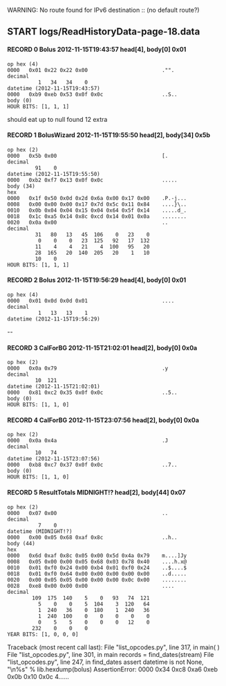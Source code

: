 WARNING: No route found for IPv6 destination :: (no default route?)
## START logs/ReadHistoryData-page-18.data
#### RECORD 0 Bolus 2012-11-15T19:43:57 head[4], body[0] 0x01
    op hex (4)
    0000   0x01 0x22 0x22 0x00                        ."".
    decimal
              1   34   34    0
    datetime (2012-11-15T19:43:57)
    0000   0xb9 0xeb 0x53 0x0f 0x0c                   ..S..
    body (0)
    HOUR BITS: [1, 1, 1]

should eat up to null
found 12 extra
#### RECORD 1 BolusWizard 2012-11-15T19:55:50 head[2], body[34] 0x5b
    op hex (2)
    0000   0x5b 0x00                                  [.
    decimal
             91    0
    datetime (2012-11-15T19:55:50)
    0000   0xb2 0xf7 0x13 0x0f 0x0c                   .....
    body (34)
    hex
    0000   0x1f 0x50 0x0d 0x2d 0x6a 0x00 0x17 0x00    .P.-j...
    0008   0x00 0x00 0x00 0x17 0x7d 0x5c 0x11 0x84    ....}\..
    0010   0x0b 0x04 0x04 0x15 0x04 0x64 0x5f 0x14    .....d_.
    0018   0x1c 0xa5 0x14 0x8c 0xcd 0x14 0x01 0x0a    ........
    0020   0x0a 0x00                                  ..
    decimal
             31   80   13   45  106    0   23    0
              0    0    0   23  125   92   17  132
             11    4    4   21    4  100   95   20
             28  165   20  140  205   20    1   10
             10    0
    HOUR BITS: [1, 1, 1]

#### RECORD 2 Bolus 2012-11-15T19:56:29 head[4], body[0] 0x01
    op hex (4)
    0000   0x01 0x0d 0x0d 0x01                        ....
    decimal
              1   13   13    1
    datetime (2012-11-15T19:56:29)
--
#### RECORD 3 CalForBG 2012-11-15T21:02:01 head[2], body[0] 0x0a
    op hex (2)
    0000   0x0a 0x79                                  .y
    decimal
             10  121
    datetime (2012-11-15T21:02:01)
    0000   0x81 0xc2 0x35 0x0f 0x0c                   ..5..
    body (0)
    HOUR BITS: [1, 1, 0]

#### RECORD 4 CalForBG 2012-11-15T23:07:56 head[2], body[0] 0x0a
    op hex (2)
    0000   0x0a 0x4a                                  .J
    decimal
             10   74
    datetime (2012-11-15T23:07:56)
    0000   0xb8 0xc7 0x37 0x0f 0x0c                   ..7..
    body (0)
    HOUR BITS: [1, 1, 0]

#### RECORD 5 ResultTotals MIDNIGHT!? head[2], body[44] 0x07
    op hex (2)
    0000   0x07 0x00                                  ..
    decimal
              7    0
    datetime (MIDNIGHT!?)
    0000   0x00 0x05 0x68 0xaf 0x8c                   ..h..
    body (44)
    hex
    0000   0x6d 0xaf 0x8c 0x05 0x00 0x5d 0x4a 0x79    m....]Jy
    0008   0x05 0x00 0x00 0x05 0x68 0x03 0x78 0x40    ....h.x@
    0010   0x01 0xf0 0x24 0x00 0xb4 0x01 0xf0 0x24    ..$....$
    0018   0x01 0xf0 0x64 0x00 0x00 0x00 0x00 0x00    ..d.....
    0020   0x00 0x05 0x05 0x00 0x00 0x00 0x0c 0x00    ........
    0028   0xe8 0x00 0x00 0x00                        ....
    decimal
            109  175  140    5    0   93   74  121
              5    0    0    5  104    3  120   64
              1  240   36    0  180    1  240   36
              1  240  100    0    0    0    0    0
              0    5    5    0    0    0   12    0
            232    0    0    0
    YEAR BITS: [1, 0, 0, 0]

Traceback (most recent call last):
  File "list_opcodes.py", line 317, in <module>
    main( )
  File "list_opcodes.py", line 301, in main
    records = find_dates(stream)
  File "list_opcodes.py", line 247, in find_dates
    assert datetime is not None, "\n%s" % lib.hexdump(bolus)
AssertionError: 
0000   0x34 0xc8 0xa6 0xeb 0x0b 0x10 0x0c         4......
